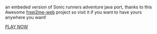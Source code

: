 an embeded version of Sonic runners adventure java port, thanks to this Awesome [freej2me-web](https://github.com/zb3/freej2me-web) project so visit it if you want to have yours anywhere you want!

[PLAY NOW](https://neocharmy.github.io/runnersadventure/web/run.html?app=Sonic%20Runners%20Adventure&fractionScale=1)
